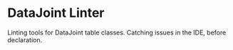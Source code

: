 # DataJoint Linter

Linting tools for DataJoint table classes. Catching issues in the IDE, before
declaration.
